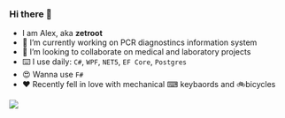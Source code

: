 ### Hi there 👋
- I am Alex, aka **zetroot**
- 🔭 I’m currently working on PCR diagnostincs information system
- 👯 I’m looking to collaborate on medical and laboratory projects
- ⌨️ I use daily: `C#`, `WPF`, `NET5`, `EF Core`, `Postgres`
- 😍 Wanna use `F#`
- ❤ Recently fell in love with mechanical ⌨ keybaords and 🚲bicycles

[![](https://github-readme-stats.vercel.app/api?username=zetroot&show_icons=true&count_private=true&theme=merko)](https://github.com/zetroot)
